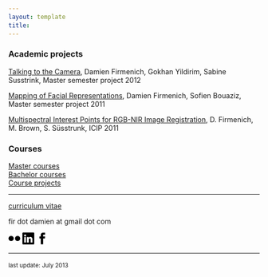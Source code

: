 ```yaml
---
layout: template
title: 
---
```


<a name="projects"></a>
### Academic projects

[Talking to the Camera](), Damien Firmenich, Gokhan Yildirim, Sabine Susstrink, Master semester project 2012

[Mapping of Facial Representations](projects/faces), Damien Firmenich, Sofien Bouaziz, Master semester project 2011

[Multispectral Interest Points for RGB-NIR Image Registration](projects/features), D. Firmenich, M. Brown, S. Süsstrunk, ICIP 2011


<a name="courses"></a>
### Courses

[Master courses](courses/master.html)  
[Bachelor courses](courses/bachelor.html)  
[Course projects](courses/projects.html)  


----
<a name="contact"></a>
[curriculum vitae]()

fir dot damien at gmail dot com

<a href=""><img src="/img/ico/picons04.png" /></a>
<a href=""><img src="/img/ico/picons11.png" /></a>
<a href=""><img src="/img/ico/picons06.png" /></a>

----

<small>last update: July 2013</small>
